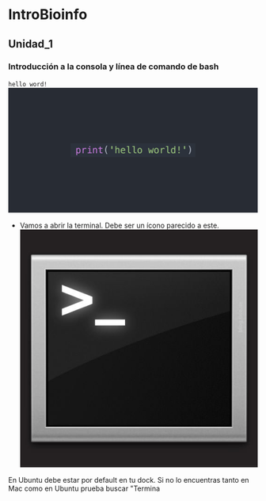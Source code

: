 # IntroBioinfo
## Unidad_1
###  Introducción a la consola y línea de comando de bash

`hello word!` 
![](hello_world.png)

* Vamos a abrir la terminal. Debe ser un ícono parecido a este. ![](01terminal.png)

 En Ubuntu debe estar por default en tu dock. Si no lo encuentras tanto en Mac como en Ubuntu prueba buscar "Termina
